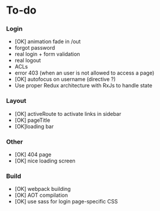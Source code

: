 # To-do #

### Login ###

- [OK] animation fade in /out
- forgot password
- real login + form validation
- real logout
- ACLs
- error 403 (when an user is not allowed to access a page)
- [OK] autofocus on username (directive ?)
- Use proper Redux architecture with RxJs to handle state


### Layout ###

- [OK] activeRoute to activate links in sidebar
- [OK] pageTitle
- [OK]loading bar


### Other ###

- [OK] 404 page
- [OK] nice loading screen


### Build ###

- [OK] webpack building
- [OK] AOT compilation
- [OK] use sass for login page-specific CSS

